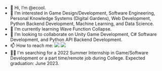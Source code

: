 - 👋 Hi, I’m @ecool.
- 👀 I’m interested in Game Design/Development, Software Engineering, Personal Knowledge Systems (Digital Gardens), Web Development, Python Backend Development, Machine Learning, and Data Science.
- 🌱 I’m currently learning Wave Function Collapse.
- 💞️ I’m looking to collaborate on Unity Game Development, C# Software Development, and Python API Backend Development.
- 📫 How to reach me: [<img src="https://img.shields.io/badge/LinkedIn-%40ecool-blue" />](https://www.linkedin.com/in/ecool/) <img src="https://img.shields.io/badge/Discord-%40coolazura%239553-blue" />
- 👨‍💻 I'm searching for a 2022 Summer Internship in Game/Software Development or a part time/remote job during College. Expected graduation: June 2023.

<!---
ecool/ecool is a ✨ special ✨ repository because its `README.md` (this file) appears on your GitHub profile.
You can click the Preview link to take a look at your changes.
--->
